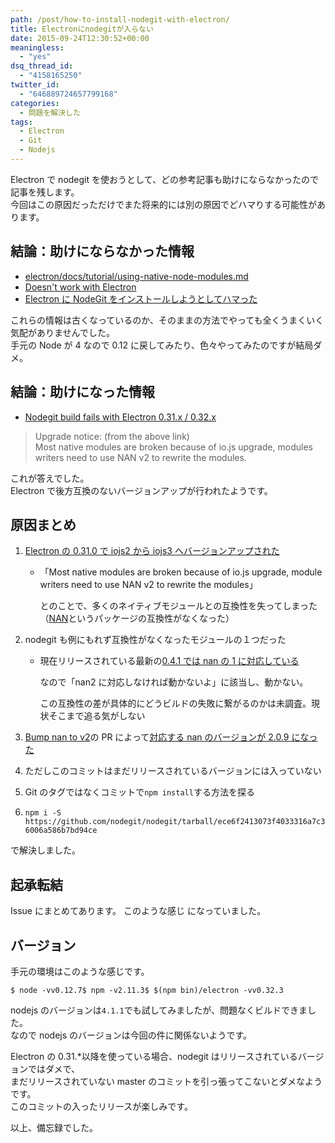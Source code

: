 ```yaml
---
path: /post/how-to-install-nodegit-with-electron/
title: Electronにnodegitが入らない
date: 2015-09-24T12:30:52+00:00
meaningless:
  - "yes"
dsq_thread_id:
  - "4158165250"
twitter_id:
  - "646889724657799168"
categories:
  - 問題を解決した
tags:
  - Electron
  - Git
  - Nodejs
---
```


Electron で nodegit を使おうとして、どの参考記事も助けにならなかったので記事を残します。  
今回はこの原因だっただけでまた将来的には別の原因でどハマりする可能性があります。

<!--more-->

## 結論：助けにならなかった情報

- [electron/docs/tutorial/using-native-node-modules.md](https://github.com/atom/electron/blob/master/docs/tutorial/using-native-node-modules.md)
- [Doesn't work with Electron](https://github.com/nodegit/nodegit/issues/574)
- [Electron に NodeGit をインストールしようとしてハマった](http://b.amberfrog.net/post/119528788216/electron%E3%81%ABnodegit%E3%82%92%E3%82%A4%E3%83%B3%E3%82%B9%E3%83%88%E3%83%BC%E3%83%AB%E3%81%97%E3%82%88%E3%81%86%E3%81%A8%E3%81%97%E3%81%A6%E3%83%8F%E3%83%9E%E3%81%A3%E3%81%9F)

これらの情報は古くなっているのか、そのままの方法でやっても全くうまくいく気配がありませんでした。  
手元の Node が 4 なので 0.12 に戻してみたり、色々やってみたのですが結局ダメ。

## 結論：助けになった情報

- [Nodegit build fails with Electron 0.31.x / 0.32.x](https://github.com/nodegit/nodegit/issues/686)

> Upgrade notice: (from the above link)  
> Most native modules are broken because of io.js upgrade, modules writers need to use NAN v2 to rewrite the modules.

これが答えでした。  
Electron で後方互換のないバージョンアップが行われたようです。

## 原因まとめ

1. [Electron の 0.31.0 で iojs2 から iojs3 へバージョンアップされた](https://github.com/atom/electron/releases/tag/v0.31.0)

   - 「Most native modules are broken because of io.js upgrade, module writers need to use NAN v2 to rewrite the modules」

     とのことで、多くのネイティブモジュールとの互換性を失ってしまった（[NAN](https://github.com/nodejs/nan)というパッケージの互換性がなくなった）

2. nodegit も例にもれず互換性がなくなったモジュールの１つだった

   - 現在リリースされている最新の[0.4.1 では nan の 1 に対応している](https://github.com/nodegit/nodegit/blob/v0.4.1/package.json#L73)

     なので「nan2 に対応しなければ動かないよ」に該当し、動かない。

     この互換性の差が具体的にどうビルドの失敗に繋がるのかは未調査。現状そこまで追る気がしない

3. [Bump nan to v2](https://github.com/nodegit/nodegit/pull/702)の PR によって[対応する nan のバージョンが 2.0.9 になった](https://github.com/nodegit/nodegit/commit/9bc60984f8765049b70eb6f84a3276dc96aad419#diff-b9cfc7f2cdf78a7f4b91a753d10865a2)
4. ただしこのコミットはまだリリースされているバージョンには入っていない
5. Git のタグではなくコミットで`npm install`する方法を探る
6. `npm i -S https://github.com/nodegit/nodegit/tarball/ece6f2413073f4033316a7c36006a586b7bd94ce`

で解決しました。

## 起承転結

Issue にまとめてあります。 <span class="removed_link" title="https://github.com/Leko/revy/issues/16">このような感じ</span> になっていました。

## バージョン

手元の環境はこのような感じです。

```
$ node -vv0.12.7$ npm -v2.11.3$ $(npm bin)/electron -vv0.32.3
```

nodejs のバージョンは`4.1.1`でも試してみましたが、問題なくビルドできました。  
なので nodejs のバージョンは今回の件に関係ないようです。

Electron の 0.31.\*以降を使っている場合、nodegit はリリースされているバージョンではダメで、  
まだリリースされていない master のコミットを引っ張ってこないとダメなようです。  
このコミットの入ったリリースが楽しみです。

以上、備忘録でした。
